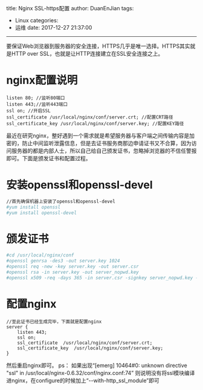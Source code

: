 title: Nginx SSL-https配置
author: DuanEnJian
tags:
  - Linux
categories:
  - 运维
date: 2017-12-27 21:37:00
---
要保证Web浏览器到服务器的安全连接，HTTPS几乎是唯一选择。HTTPS其实就是HTTP over SSL，也就是让HTTP连接建立在SSL安全连接之上。

<!-- more -->
# nginx配置说明
```nginx
listen 80; //监听80端口
listen 443;//监听443端口
ssl on; //开启SSL
ssl_certificate /usr/local/nginx/conf/server.crt; //配置CRT路径
ssl_certificate_key /usr/local/nginx/conf/server.key; //配置KEY路径
```
最近在研究nginx，整好遇到一个需求就是希望服务器与客户端之间传输内容是加密的，防止中间监听泄露信息，但是去证书服务商那边申请证书又不合算，因为访问服务器的都是内部人士，所以自己给自己颁发证书，忽略掉浏览器的不信任警报即可。下面是颁发证书和配置过程。
# 安装openssl和openssl-devel
```bash
//首先确保机器上安装了openssl和openssl-devel
#yum install openssl
#yum install openssl-devel
```
# 颁发证书
```bash
#cd /usr/local/nginx/conf
#openssl genrsa -des3 -out server.key 1024
#openssl req -new -key server.key -out server.csr
#openssl rsa -in server.key -out server_nopwd.key
#openssl x509 -req -days 365 -in server.csr -signkey server_nopwd.key -out server.crt
```
# 配置nginx
```nginx
//至此证书已经生成完毕，下面就是配置nginx
server {
    listen 443;
    ssl on;
    ssl_certificate  /usr/local/nginx/conf/server.crt;
    ssl_certificate_key  /usr/local/nginx/conf/server.key;
}
```
然后重启nginx即可。
ps： 如果出现“[emerg] 10464#0: unknown directive "ssl" in /usr/local/nginx-0.6.32/conf/nginx.conf:74”
则说明没有将ssl模块编译进nginx，在configure的时候加上“--with-http_ssl_module”即可